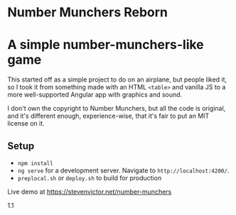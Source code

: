 # Number Munchers Reborn

# A simple number-munchers-like game

This started off as a simple project to do on an airplane, but people liked it, so I took it from
something made with an HTML `<table>` and vanilla JS to a more well-supported Angular app with graphics 
and sound.

I don't own the copyright to Number Munchers, but all the code is original, and it's different enough, experience-wise,
that it's fair to put an MIT license on it.

## Setup

* `npm install`
* `ng serve` for a development server. Navigate to `http://localhost:4200/`. 
* `preplocal.sh` or `deploy.sh` to build for production

Live demo at https://stevenvictor.net/number-munchers

1.1